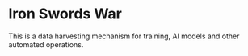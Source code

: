 # Iron Swords War

This is a data harvesting mechanism for training, AI models and other automated operations.
